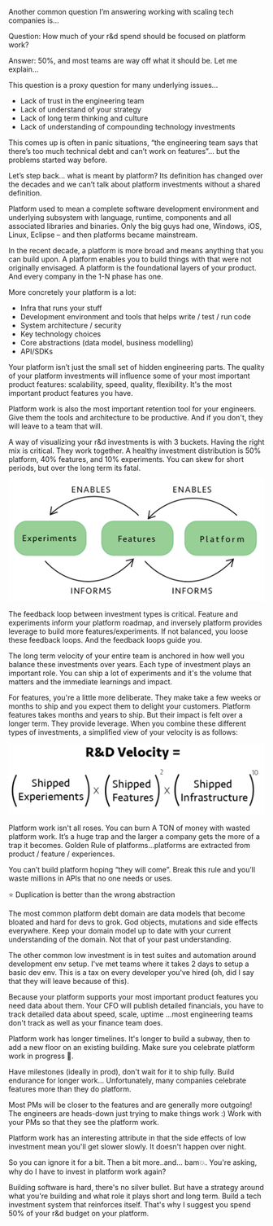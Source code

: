 Another common question I’m answering working with scaling tech companies is…

Question: How much of your r&d spend should be focused on platform work? 

Answer: 50%, and most teams are way off what it should be. Let me explain...


This question is a proxy question for many underlying issues…

* Lack of trust in the engineering team
* Lack of understand of your strategy
* Lack of long term thinking and culture
* Lack of understanding of compounding technology investments

This comes up is often in panic situations, “the engineering team says that there’s too much technical debt and can’t work on features”… but the problems started way before.

Let’s step back… what is meant by platform? Its definition has changed over the decades and we can’t talk about platform investments without a shared definition.

Platform used to mean a complete software development environment and underlying subsystem with language, runtime, components and all associated libraries and binaries. Only the big guys had one, Windows, iOS, Linux, Eclipse – and then platforms became mainstream.

In the recent decade, a platform is more broad and means anything that you can build upon. A platform enables you to build things with that were not originally envisaged. A platform is the foundational layers of your product. And every company in the 1-N phase has one.

More concretely your platform is a lot:

* Infra that runs your stuff
* Development environment and tools that helps write / test / run code
* System architecture / security
* Key technology choices
* Core abstractions (data model, business modelling)
* API/SDKs

Your platform isn’t just the small set of hidden engineering parts. The quality of your platform investments will influence some of your most important product features: scalability, speed, quality, flexibility. It's the most important product features you have.

Platform work is also the most important retention tool for your engineers. Give them the tools and architecture to be productive. And if you don't, they will leave to a team that will.

A way of visualizing your r&d investments is with 3 buckets. Having the right mix is critical. They work together. A healthy investment distribution is 50% platform, 40% features, and 10% experiments. You can skew for short periods, but over the long term its fatal. 

![3_1470894724865085440](chapter2-assets/exp-fea-plat.png)

The feedback loop between investment types is critical. Feature and experiments inform your platform roadmap, and inversely platform provides leverage to build more features/experiments. If not balanced, you loose these feedback loops. And the feedback loops guide you.

The long term velocity of your entire team is anchored in how well you balance these investments over years. Each type of investment plays an important role. You can ship a lot of experiments and it's the volume that matters and the immediate learnings and impact. 

For features, you're a little more deliberate. They make take a few weeks or months to ship and you expect them to delight your customers. Platform features takes months and years to ship. But their impact is felt over a longer term. They provide leverage. When you combine these different types of investments, a simplified view of your velocity is as follows:

![1_1470894724865085440](chapter2-assets/rnd-velocity.png)

Platform work isn't all roses. You can burn A TON of money with wasted platform work. It’s a huge trap and the larger a company gets the more of a trap it becomes. Golden Rule of platforms...platforms are extracted from product / feature / experiences. 

You can’t build platform hoping “they will come”. Break this rule and you’ll waste millions in APIs that no one needs or uses. 

⭐️ Duplication is better than the wrong abstraction

The most common platform debt domain are data models that become bloated and hard for devs to grok. God objects, mutations and side effects everywhere. Keep your domain model up to date with your current understanding of the domain. Not that of your past understanding.

The other common low investment is in test suites and automation around development env setup. I've met teams where it takes 2 days to setup a basic dev env. This is a tax on every developer you've hired (oh, did I say that they will leave because of this).

Because your platform supports your most important product features you need data about them. Your CFO will publish detailed financials, you have to track detailed data about speed, scale, uptime ...most engineering teams don't track as well as your finance team does.

Platform work has longer timelines. It's longer to build a subway, then to add a new floor on an existing building. Make sure you celebrate platform work in progress 🎉. 

Have milestones (ideally in prod), don't wait for it to ship fully. Build endurance for longer work... Unfortunately, many companies celebrate features more than they do platform. 

Most PMs will be closer to the features and are generally more outgoing! The engineers are heads-down just trying to make things work :) Work with your PMs so that they see the platform work.

Platform work has an interesting attribute in that the side effects of low investment mean you'll get slower slowly. It doesn't happen over night. 

So you can ignore it for a bit. Then a bit more..and... bam💥. You're asking, why do I have to invest in platform work again?

Building software is hard, there's no silver bullet. But have a strategy around what you're building and what role it plays short and long term. Build a tech investment system that reinforces itself. That's why I suggest you spend 50% of your r&d budget on your platform. 